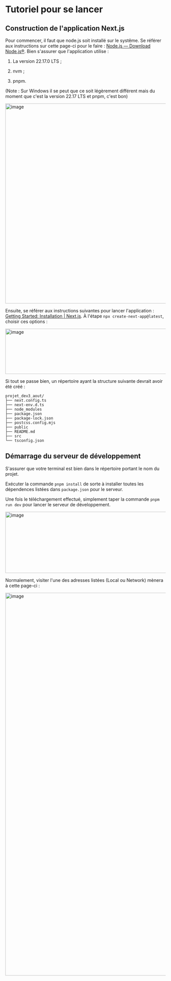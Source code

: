 # Tutoriel pour se lancer

## Construction de l'application Next.js

Pour commencer, il faut que node.js soit installé sur le systěme. Se référer aux instructions sur cette page-ci pour le faire : [Node.js — Download Node.js®](https://nodejs.org/en/download). Bien s'assurer que l'application utilise :

1. La version 22.17.0 LTS ;

2. nvm ;

3. pnpm.

(Note : Sur Windows il se peut que ce soit légèrement différent mais du moment que c'est la version 22.17 LTS et pnpm, c'est bon)

<img width="829" height="627" alt="image" src="https://github.com/user-attachments/assets/c88cbb70-f7fd-4743-b8d0-cbe346ce1173" />

Ensuite, se référer aux instructions suivantes pour lancer l'application : [Getting Started: Installation | Next.js](https://nextjs.org/docs/app/getting-started/installation). À l'étape `npx create-next-app@latest`, choisir ces options :

<img width="624" height="142" alt="image" src="https://github.com/user-attachments/assets/207016e9-6948-4eec-875d-7ddad36621c6" />

Si tout se passe bien, un répertoire ayant la structure suivante devrait avoir été créé :

```shell
projet_dev3_aout/  
├── next.config.ts  
├── next-env.d.ts  
├── node_modules  
├── package.json  
├── package-lock.json  
├── postcss.config.mjs  
├── public  
├── README.md  
├── src  
└── tsconfig.json
```

## Démarrage du serveur de développement

S'assurer que votre terminal est bien dans le répertoire portant le nom du projet.

Exécuter la commande `pnpm install` de sorte à installer toutes les dépendences listées dans `package.json` pour le serveur.

Une fois le téléchargement effectué, simplement taper la commande `pnpm run dev` pour lancer le serveur de développement.

<img width="626" height="192" alt="image" src="https://github.com/user-attachments/assets/372fef31-fb58-4c95-833f-dc72b605c369" />

Normalement, visiter l'une des adresses listées (Local ou Network) mènera à cette page-ci :

<img width="1920" height="1200" alt="image" src="https://github.com/user-attachments/assets/058cdb02-53c0-42c9-9384-53acd4555e85" />
